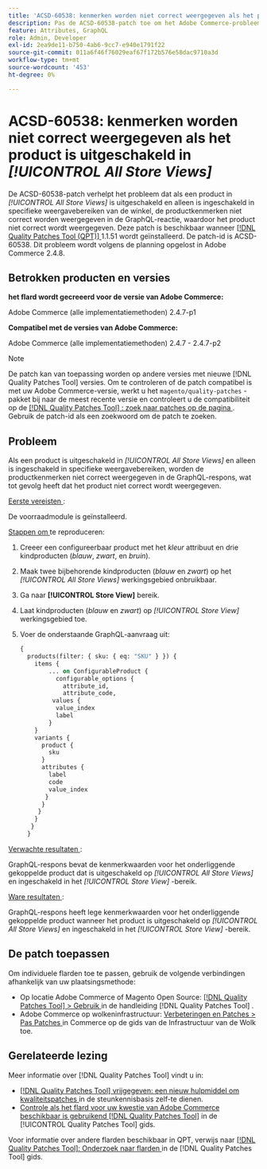 ```yaml
---
title: 'ACSD-60538: kenmerken worden niet correct weergegeven als het product is uitgeschakeld in [!UICONTROL All Store Views]'
description: Pas de ACSD-60538-patch toe om het Adobe Commerce-probleem op te lossen, waarbij als een product wordt uitgeschakeld in *All Store Views* en alleen ingeschakeld in specifieke store view scope, de productkenmerken niet correct worden weergegeven in het GraphQL-antwoord, waardoor het product niet correct wordt weergegeven.
feature: Attributes, GraphQL
role: Admin, Developer
exl-id: 2ea9de11-b750-4ab6-9cc7-e940e1791f22
source-git-commit: 011a6f46f76029eaf67f172b576e58dac9710a3d
workflow-type: tm+mt
source-wordcount: '453'
ht-degree: 0%

---
```


# ACSD-60538: kenmerken worden niet correct weergegeven als het product is uitgeschakeld in *[!UICONTROL All Store Views]*

De ACSD-60538-patch verhelpt het probleem dat als een product in *[!UICONTROL All Store Views]* is uitgeschakeld en alleen is ingeschakeld in specifieke weergavebereiken van de winkel, de productkenmerken niet correct worden weergegeven in de GraphQL-reactie, waardoor het product niet correct wordt weergegeven. Deze patch is beschikbaar wanneer [[!DNL Quality Patches Tool (QPT)] ](https://experienceleague.adobe.com/en/docs/commerce-operations/tools/quality-patches-tool/quality-patches-tool-to-self-serve-quality-patches) 1.1.51 wordt geïnstalleerd. De patch-id is ACSD-60538. Dit probleem wordt volgens de planning opgelost in Adobe Commerce 2.4.8.

## Betrokken producten en versies

**het flard wordt gecreeerd voor de versie van Adobe Commerce:**

Adobe Commerce (alle implementatiemethoden) 2.4.7-p1

**Compatibel met de versies van Adobe Commerce:**

Adobe Commerce (alle implementatiemethoden) 2.4.7 - 2.4.7-p2

>[!NOTE]
>
>De patch kan van toepassing worden op andere versies met nieuwe [!DNL Quality Patches Tool] versies. Om te controleren of de patch compatibel is met uw Adobe Commerce-versie, werkt u het `magento/quality-patches` -pakket bij naar de meest recente versie en controleert u de compatibiliteit op de [[!DNL Quality Patches Tool] : zoek naar patches op de pagina ](https://experienceleague.adobe.com/tools/commerce-quality-patches/index.html) . Gebruik de patch-id als een zoekwoord om de patch te zoeken.

## Probleem

Als een product is uitgeschakeld in *[!UICONTROL All Store Views]* en alleen is ingeschakeld in specifieke weergavebereiken, worden de productkenmerken niet correct weergegeven in de GraphQL-respons, wat tot gevolg heeft dat het product niet correct wordt weergegeven.

<u> Eerste vereisten </u>:

De voorraadmodule is geïnstalleerd.

<u> Stappen om </u> te reproduceren:

1. Creeer een configureerbaar product met het *kleur* attribuut en drie kindproducten (*blauw*, *zwart*, en *bruin*).
1. Maak twee bijbehorende kindproducten (*blauw* en *zwart*) op het *[!UICONTROL All Store Views]* werkingsgebied onbruikbaar.
1. Ga naar **[!UICONTROL Store View]** bereik.
1. Laat kindproducten (*blauw* en *zwart*) op *[!UICONTROL Store View]* werkingsgebied toe.
1. Voer de onderstaande GraphQL-aanvraag uit:

   ```GraphQL
   {
     products(filter: { sku: { eq: "SKU" } }) {
       items {
           ... on ConfigurableProduct {
             configurable_options {
               attribute_id,
               attribute_code,
            values {
             value_index
             label
           }
       }
       variants {
         product {
           sku
         }
         attributes {
           label
           code
           value_index
          }
         }
        }
       }
      }
     }  
   ```

<u> Verwachte resultaten </u>:

GraphQL-respons bevat de kenmerkwaarden voor het onderliggende gekoppelde product dat is uitgeschakeld op *[!UICONTROL All Store Views]* en ingeschakeld in het *[!UICONTROL Store View]* -bereik.

<u> Ware resultaten </u>:

GraphQL-respons heeft lege kenmerkwaarden voor het onderliggende gekoppelde product wanneer het product is uitgeschakeld op *[!UICONTROL All Store Views]* en ingeschakeld in het *[!UICONTROL Store View]* -bereik.

## De patch toepassen

Om individuele flarden toe te passen, gebruik de volgende verbindingen afhankelijk van uw plaatsingsmethode:

* Op locatie Adobe Commerce of Magento Open Source: [[!DNL Quality Patches Tool] > Gebruik ](/help/tools/quality-patches-tool/usage.md) in de handleiding [!DNL Quality Patches Tool] .
* Adobe Commerce op wolkeninfrastructuur: [ Verbeteringen en Patches > Pas Patches ](https://experienceleague.adobe.com/docs/commerce-cloud-service/user-guide/develop/upgrade/apply-patches.html) in Commerce op de gids van de Infrastructuur van de Wolk toe.

## Gerelateerde lezing

Meer informatie over [!DNL Quality Patches Tool] vindt u in:

* [[!DNL Quality Patches Tool]  vrijgegeven: een nieuw hulpmiddel om kwaliteitspatches ](https://experienceleague.adobe.com/en/docs/commerce-operations/tools/quality-patches-tool/quality-patches-tool-to-self-serve-quality-patches) in de steunkennisbasis zelf-te dienen.
* [ Controle als het flard voor uw kwestie van Adobe Commerce beschikbaar is gebruikend  [!DNL Quality Patches Tool]](/help/tools/quality-patches-tool/patches-available-in-qpt/check-patch-for-magento-issue-with-magento-quality-patches.md) in de [!UICONTROL Quality Patches Tool] gids.


Voor informatie over andere flarden beschikbaar in QPT, verwijs naar [[!DNL Quality Patches Tool]: Onderzoek naar flarden ](https://experienceleague.adobe.com/tools/commerce-quality-patches/index.html) in de [!DNL Quality Patches Tool] gids.
